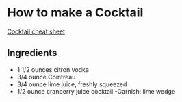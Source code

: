 # How to make a Cocktail
[Cocktail cheat sheet](https://www.liquor.com/recipes/cosmopolitan/)
## Ingredients
- 1 1/2 ounces citron vodka
- 3/4 ounce Cointreau
- 3/4 ounce lime juice, freshly squeezed
- 1/2 ounce cranberry juice cocktail
-Garnish: lime wedge